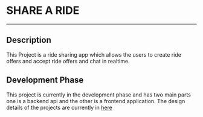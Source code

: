 # SHARE A RIDE 

---

## Description

This Project is a ride sharing app which allows the users to create ride offers and accept ride offers and chat in realtime. 

## Development Phase

This project is currently in the development phase and has two main parts one is a backend api and the other is a frontend application. 
The design details of the projects are currently in [here](design-doc/overview.md) 

